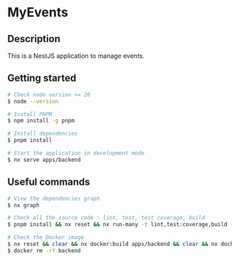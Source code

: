 # MyEvents

## Description

This is a NestJS application to manage events.

## Getting started

```bash
# Check node version >= 20
$ node --version

# Install PNPM
$ npm install -g pnpm

# Install dependencies
$ pnpm install

# Start the application in development mode
$ nx serve apps/backend
```

## Useful commands

```bash
# View the dependencies graph
$ nx graph

# Check all the source code : lint, test, test coverage, build
$ pnpm install && nx reset && nx run-many -t lint,test:coverage,build --verbose

# Check the Docker image
$ nx reset && clear && nx docker:build apps/backend && clear && nx docker:start apps/backend --batch
$ docker rm -rf backend
```
